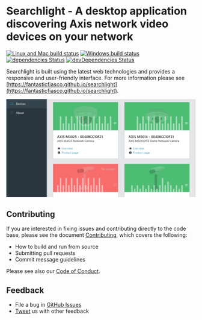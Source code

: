 # Searchlight - A desktop application discovering Axis network video devices on your network

[![Linux and Mac build status](https://travis-ci.com/FantasticFiasco/searchlight.svg?branch=master)](https://travis-ci.com/FantasticFiasco/searchlight)
[![Windows build status](https://ci.appveyor.com/api/projects/status/am70w83rvujl4usr?svg=true)](https://ci.appveyor.com/project/FantasticFiasco/searchlight)
[![dependencies Status](https://david-dm.org/FantasticFiasco/searchlight/status.svg)](https://david-dm.org/FantasticFiasco/searchlight)
[![devDependencies Status](https://david-dm.org/FantasticFiasco/searchlight/dev-status.svg)](https://david-dm.org/FantasticFiasco/searchlight?type=dev)

Searchlight is built using the latest web technologies and provides a responsive and user-friendly interface. For more information please see [https://fantasticfiasco.github.io/searchlight](https://fantasticfiasco.github.io/searchlight).

![alt text](./doc/resources/app-screenshot.jpg "Application screenshot")

## Contributing

If you are interested in fixing issues and contributing directly to the code base, please see the document [Contributing](./.github/CONTRIBUTING.md), which covers the following:

- How to build and run from source
- Submitting pull requests
- Commit message guidelines

Please see also our [Code of Conduct](./.github/CODE_OF_CONDUCT.md).

## Feedback

- File a bug in [GitHub Issues](https://github.com/FantasticFiasco/searchlight/issues)
- [Tweet](https://twitter.com/FantasticFiasco) us with other feedback
